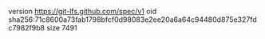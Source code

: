 version https://git-lfs.github.com/spec/v1
oid sha256:71c8600a73fab1798bfcf0d98083e2ee20a6a64c94480d875e327fdc7982f9b8
size 7491
